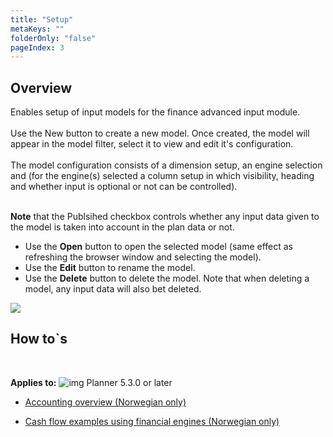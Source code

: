 ```yaml
---
title: "Setup"
metaKeys: ""
folderOnly: "false"
pageIndex: 3
---
```


## Overview
Enables setup of input models for the finance advanced input module.<br/>
<br/>
Use the New button to create a new model. Once created, the model will appear in the model filter, select it to view and edit it's configuration.<br/>
<br/>
The model configuration consists of a dimension setup, an engine selection and (for the engine(s) selected a column setup in which visibility, heading and whether input is optional or not can be controlled).<br/>
<br/>

**Note** that the Publsihed checkbox controls whether any input data given to the model is taken into account in the plan data or not.<br/>

- Use the **Open** button to open the selected model (same effect as refreshing the browser window and selecting the model).<br/>
- Use the **Edit** button to rename the model.<br/>
- Use the **Delete** button to delete the model. Note that when deleting a model, any input data will also bet deleted.<br/>

![](https://profitbasedocs.blob.core.windows.net/enduserhelp/images/FinanceNativeSetup.JPG)

## How to`s

<br/>

**Applies to:** ![img](https://profitbasedocs.blob.core.windows.net/icons/yes-icon.png) Planner 5.3.0 or later

-  [Accounting overview (Norwegian only)](https://profitbasedocs.blob.core.windows.net/enduserhelp/files/V5.3/Profitbase%20-%20Grunnleggende%20om%20bokf%C3%B8ring.pdf)<br/>

-  [Cash flow examples using financial engines (Norwegian only)](https://profitbasedocs.blob.core.windows.net/enduserhelp/files/V5.3/Profitbase%20-%20Kontantstr%C3%B8m%20med%20Planner.pdf)<br/>

<br/>

